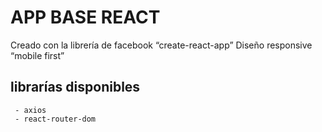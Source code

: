 # APP BASE REACT

Creado con la librería de facebook “create-react-app”
Diseño responsive “mobile first”

## librarías disponibles

	 - axios
	 - react-router-dom

